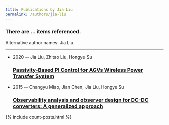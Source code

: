 ```yaml
---
title: Publications by Jia Liu
permalink: /authors/jia-liu
---
```


<h3 id="number-posts">There are ... items referenced.</h3>
<p id='info-authors'>Alternative author names: Jia Liu.</p>
<hr />
<ul class="post-list">
<li><span class='post-meta'>2020 -- Jia Liu, Zhitao Liu, Hongye Su</span><h3><a class='post-link' href="{{ site.baseurl }}/passivity-based-pi-control-for-agvs-wireless-power-transfer-system">Passivity-Based PI Control for AGVs Wireless Power Transfer System</a></h3></li>
<li><span class='post-meta'>2015 -- Changyu Miao, Jian Chen, Jia Liu, Hongye Su</span><h3><a class='post-link' href="{{ site.baseurl }}/observability-analysis-and-observer-design-for-dc-dc-converters-a-generalized-approach">Observability analysis and observer design for DC-DC converters: A generalized approach</a></h3></li>

</ul>
{% include count-posts.html %}
